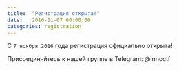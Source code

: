 ```yaml
---
title:  "Регистрация открыта!"
date:   2016-11-07 00:00:00
categories: registration
---
```


С `7 ноября 2016` года регистрация официально открыта! 

Присоединяйтесь к нашей группе в Telegram: @innoctf
